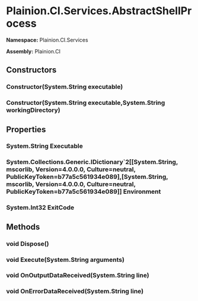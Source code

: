 
# Plainion.CI.Services.AbstractShellProcess

**Namespace:** Plainion.CI.Services

**Assembly:** Plainion.CI


## Constructors

### Constructor(System.String executable)

### Constructor(System.String executable,System.String workingDirectory)


## Properties

### System.String Executable

### System.Collections.Generic.IDictionary`2[[System.String, mscorlib, Version=4.0.0.0, Culture=neutral, PublicKeyToken=b77a5c561934e089],[System.String, mscorlib, Version=4.0.0.0, Culture=neutral, PublicKeyToken=b77a5c561934e089]] Environment

### System.Int32 ExitCode


## Methods

### void Dispose()

### void Execute(System.String arguments)

### void OnOutputDataReceived(System.String line)

### void OnErrorDataReceived(System.String line)
